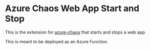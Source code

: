 # Azure Chaos Web App Start and Stop

This is the extension for [azure-chaos](https://github.com/bengreenier/azure-chaos) that starts and stops a web app.

This is meant to be deployed as an Azure Function.

